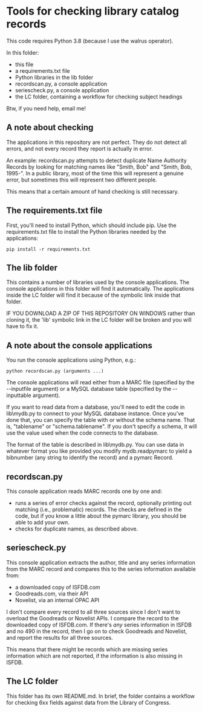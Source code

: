# Tools for checking library catalog records

This code requires Python 3.8 (because I use the walrus operator).

In this folder:
* this file
* a requirements.txt file
* Python libraries in the lib folder
* recordscan.py, a console application
* seriescheck.py, a console application
* the LC folder, containing a workflow for checking subject headings

Btw, if you need help, email me!

## A note about checking

The applications in this repository are not perfect.  They do not detect all errors, and not every record they report is actually in error.

An example:  recordscan.py attempts to detect duplicate Name Authority Records by looking for matching names like "Smith, Bob" and "Smith, Bob, 1995-".  In a public library, most of the time this will represent a genuine error, but sometimes this will represent two different people.

This means that a certain amount of hand checking is still necessary.

## The requirements.txt file

First, you'll need to install Python, which should include pip.  Use the requirements.txt file to install the Python libraries needed by the applications:
```
pip install -r requirements.txt
```

## The lib folder

This contains a number of libraries used by the console applications.  The console applications in this folder will find it automatically.  The applications inside the LC folder will find it because of the symbolic link inside that folder.

IF YOU DOWNLOAD A ZIP OF THIS REPOSITORY ON WINDOWS rather than cloning it, the 'lib' symbolic link in the LC folder will be broken and you will have to fix it.

## A note about the console applications

You run the console applications using Python, e.g.:
```
python recordscan.py (arguments ...)
```

The console applications will read either from a MARC file (specified by the --inputfile argument) or a MySQL database table (specified by the --inputtable argument).

If you want to read data from a database, you'll need to edit the code in lib\mydb.py to connect to your MySQL database instance.  Once you've done that, you can specify the table with or without the schema name.  That is, "tablename" or "schema.tablename".  If you don't specify a schema, it will use the value used when the code connects to the database.

The format of the table is described in lib\mydb.py.  You can use data in whatever format you like provided you modify mydb.readpymarc to yield a bibnumber (any string to identify the record) and a pymarc Record.

## recordscan.py

This console application reads MARC records one by one and:
* runs a series of error checks against the record, optionally printing out matching (i.e., problematic) records.  The checks are defined in the code, but if you know a little about the pymarc library, you should be able to add your own.
* checks for duplicate names, as described above.

## seriescheck.py

This console application extracts the author, title and any series information from the MARC record and compares this to the series information available from:
* a downloaded copy of ISFDB.com
* Goodreads.com, via their API
* Novelist, via an internal OPAC API

I don't compare every record to all three sources since I don't want to overload the Goodreads or Novelist APIs.  I compare the record to the downloaded copy of ISFDB.com.  If there's *any* series information in ISFDB and no 490 in the record, then I go on to check Goodreads and Novelist, and report the results for all three sources.

This means that there might be records which are missing series information which are not reported, if the information is also missing in ISFDB.

## The LC folder

This folder has its own README.md.  In brief, the folder contains a workflow for checking 6xx fields against data from the Library of Congress.

